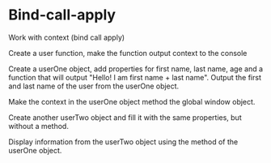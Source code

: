 # Bind-call-apply
Work with context (bind call apply)

Create a user function, make the function output context to the console

Create a userOne object, add properties for first name, last name, age and a function that will output "Hello! I am first name + last name". Output the first and last name of the user from the userOne object.

Make the context in the userOne object method the global window object.

Create another userTwo object and fill it with the same properties, but without a method.

Display information from the userTwo object using the method of the userOne object.
